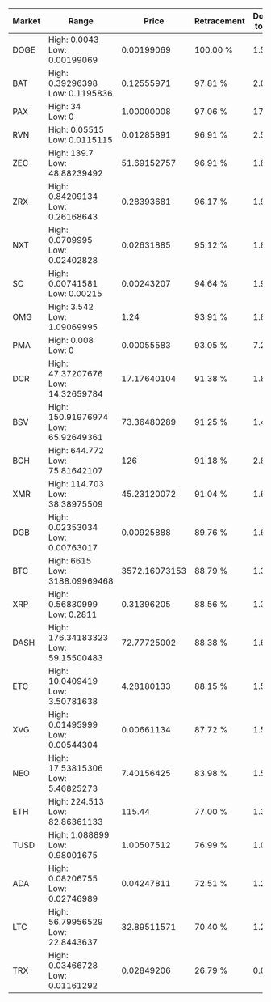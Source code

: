 | Market | Range | Price| Retracement | Doubles to 50% |
| --- | --- | --- | --- | --- |
| DOGE | High: 0.0043<br />Low: 0.00199069 | 0.00199069 | 100.00 % | 1.58 |
| BAT | High: 0.39296398<br />Low: 0.1195836 | 0.12555971 | 97.81 % | 2.04 |
| PAX | High: 34<br />Low: 0 | 1.00000008 | 97.06 % | 17.00 |
| RVN | High: 0.05515<br />Low: 0.0115115 | 0.01285891 | 96.91 % | 2.59 |
| ZEC | High: 139.7<br />Low: 48.88239492 | 51.69152757 | 96.91 % | 1.82 |
| ZRX | High: 0.84209134<br />Low: 0.26168643 | 0.28393681 | 96.17 % | 1.94 |
| NXT | High: 0.0709995<br />Low: 0.02402828 | 0.02631885 | 95.12 % | 1.81 |
| SC | High: 0.00741581<br />Low: 0.00215 | 0.00243207 | 94.64 % | 1.97 |
| OMG | High: 3.542<br />Low: 1.09069995 | 1.24 | 93.91 % | 1.87 |
| PMA | High: 0.008<br />Low: 0 | 0.00055583 | 93.05 % | 7.20 |
| DCR | High: 47.37207676<br />Low: 14.32659784 | 17.17640104 | 91.38 % | 1.80 |
| BSV | High: 150.91976974<br />Low: 65.92649361 | 73.36480289 | 91.25 % | 1.48 |
| BCH | High: 644.772<br />Low: 75.81642107 | 126 | 91.18 % | 2.86 |
| XMR | High: 114.703<br />Low: 38.38975509 | 45.23120072 | 91.04 % | 1.69 |
| DGB | High: 0.02353034<br />Low: 0.00763017 | 0.00925888 | 89.76 % | 1.68 |
| BTC | High: 6615<br />Low: 3188.09969468 | 3572.16073153 | 88.79 % | 1.37 |
| XRP | High: 0.56830999<br />Low: 0.2811 | 0.31396205 | 88.56 % | 1.35 |
| DASH | High: 176.34183323<br />Low: 59.15500483 | 72.77725002 | 88.38 % | 1.62 |
| ETC | High: 10.0409419<br />Low: 3.50781638 | 4.28180133 | 88.15 % | 1.58 |
| XVG | High: 0.01495999<br />Low: 0.00544304 | 0.00661134 | 87.72 % | 1.54 |
| NEO | High: 17.53815306<br />Low: 5.46825273 | 7.40156425 | 83.98 % | 1.55 |
| ETH | High: 224.513<br />Low: 82.86361133 | 115.44 | 77.00 % | 1.33 |
| TUSD | High: 1.088899<br />Low: 0.98001675 | 1.00507512 | 76.99 % | 1.03 |
| ADA | High: 0.08206755<br />Low: 0.02746989 | 0.04247811 | 72.51 % | 1.29 |
| LTC | High: 56.79956529<br />Low: 22.8443637 | 32.89511571 | 70.40 % | 1.21 |
| TRX | High: 0.03466728<br />Low: 0.01161292 | 0.02849206 | 26.79 % | 0.00 |
